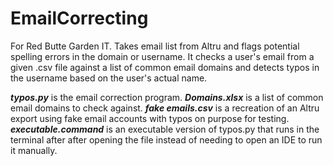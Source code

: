# EmailCorrecting
For Red Butte Garden IT. Takes email list from Altru and flags potential spelling errors in the domain or username. It checks a user's email from a given .csv file against a list of common email domains and detects typos in the username based on the user's actual name. 

***typos.py*** is the email correction program. ***Domains.xlsx*** is a list of common email domains to check against. ***fake emails.csv*** is a recreation of an Altru export using fake email accounts with typos on purpose for testing. ***executable.command*** is an executable version of typos.py that runs in the terminal after after opening the file instead of needing to open an IDE to run it manually. 
